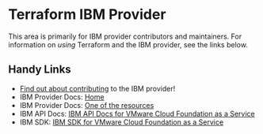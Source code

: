 # Terraform IBM Provider 
<!-- markdownlint-disable MD026 -->
This area is primarily for IBM provider contributors and maintainers. For information on _using_ Terraform and the IBM provider, see the links below.


## Handy Links
* [Find out about contributing](../../../CONTRIBUTING.md) to the IBM provider!
* IBM Provider Docs: [Home](https://registry.terraform.io/providers/IBM-Cloud/ibm/latest/docs)
* IBM Provider Docs: [One of the  resources](https://registry.terraform.io/providers/IBM-Cloud/ibm/latest/docs/resources/vmaas_vdc)
* IBM API Docs: [IBM API Docs for VMware Cloud Foundation as a Service](https://cloud.ibm.com/apidocs/vmware-service)
* IBM  SDK: [IBM SDK for VMware Cloud Foundation as a Service ](https://github.com/IBM/appconfiguration-go-admin-sdk/tree/master/vmwarev1)
